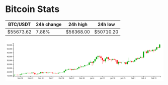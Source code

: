 # Bitcoin Stats

BTC/USDT|24h change|24h high|24h low|
|---|---|---|---|
|$55673.62|7.88%|$56368.00|$50710.20|

<img src="./chart.svg">
